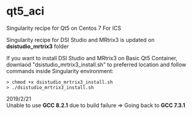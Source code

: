 # qt5_aci
Singularity recipe for Qt5 on Centos 7 For ICS  

Singularity recipe for DSI Studio and MRtrix3 is updated on **dsistudio_mrtrix3** folder  

If you want to install DSI Studio and MRtrix3 on Basic Qt5 Container,  
downlaod "dsistudio_mrtrix3_install.sh" to preferred location 
and follow commands inside Singularity environment:  
```
> chmod +x dsistudio_mrtrix3_install.sh  
> ./dsistudio_mrtrix3_install.sh
```

2019/2/21  
Unable to use **GCC 8.2.1** due to build failure => Going back to **GCC 7.3.1**
